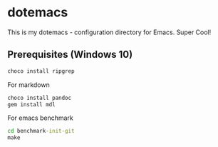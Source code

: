 # dotemacs

This is my dotemacs - configuration directory for Emacs. Super Cool!

## Prerequisites (Windows 10)

```bat
choco install ripgrep
```

For markdown

```bat
choco install pandoc
gem install mdl
```

For emacs benchmark

```bat
cd benchmark-init-git
make
```
